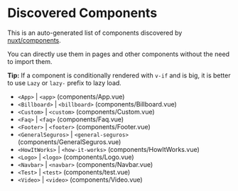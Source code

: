 # Discovered Components

This is an auto-generated list of components discovered by [nuxt/components](https://github.com/nuxt/components).

You can directly use them in pages and other components without the need to import them.

**Tip:** If a component is conditionally rendered with `v-if` and is big, it is better to use `Lazy` or `lazy-` prefix to lazy load.

- `<App>` | `<app>` (components/App.vue)
- `<Billboard>` | `<billboard>` (components/Billboard.vue)
- `<Custom>` | `<custom>` (components/Custom.vue)
- `<Faq>` | `<faq>` (components/Faq.vue)
- `<Footer>` | `<footer>` (components/Footer.vue)
- `<GeneralSeguros>` | `<general-seguros>` (components/GeneralSeguros.vue)
- `<HowItWorks>` | `<how-it-works>` (components/HowItWorks.vue)
- `<Logo>` | `<logo>` (components/Logo.vue)
- `<Navbar>` | `<navbar>` (components/Navbar.vue)
- `<Test>` | `<test>` (components/test.vue)
- `<Video>` | `<video>` (components/Video.vue)
